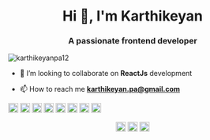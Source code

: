 <h1 align="center">Hi 👋, I'm Karthikeyan</h1>
<h3 align="center">A passionate frontend developer</h3>
<p align="left"> <img src="https://komarev.com/ghpvc/?username=karthikeyanpa12" alt="karthikeyanpa12" /> </p>

- 👯 I’m looking to collaborate on **ReactJs** development

- 📫 How to reach me **karthikeyan.pa@gmail.com**

<p align="left"><img src="https://konpa.github.io/devicon/devicon.git/icons/react/react-original-wordmark.svg" alt="react" width="20" height="20"/> <img src="https://konpa.github.io/devicon/devicon.git/icons/bootstrap/bootstrap-plain.svg" alt="bootstrap" width="20" height="20"/> <img src="https://konpa.github.io/devicon/devicon.git/icons/css3/css3-original-wordmark.svg" alt="css3" width="20" height="20"/> <img src="https://konpa.github.io/devicon/devicon.git/icons/gulp/gulp-plain.svg" alt="gulp" width="20" height="20"/> <img src="https://konpa.github.io/devicon/devicon.git/icons/html5/html5-original-wordmark.svg" alt="html5" width="20" height="20"/> <img src="https://konpa.github.io/devicon/devicon.git/icons/javascript/javascript-original.svg" alt="javascript" width="20" height="20"/> <img src="https://konpa.github.io/devicon/devicon.git/icons/sass/sass-original.svg" alt="sass" width="20" height="20"/> <img src="https://konpa.github.io/devicon/devicon.git/icons/nodejs/nodejs-original-wordmark.svg" alt="nodejs" width="20" height="20"/></p><p align="center">
<a href="https://twitter.com/@keyan12" target="blank"><img align="center" src="https://cdn.jsdelivr.net/npm/simple-icons@3.0.1/icons/twitter.svg" alt="@keyan12" height="20" width="20" /></a>
<a href="https://linkedin.com/in/karthikeyan-annamalai-82592523" target="blank"><img align="center" src="https://cdn.jsdelivr.net/npm/simple-icons@3.0.1/icons/linkedin.svg" alt="karthikeyan-annamalai-82592523" height="20" width="20" /></a>
<a href="https://fb.com/karthikeyan.pa.7" target="blank"><img align="center" src="https://cdn.jsdelivr.net/npm/simple-icons@3.0.1/icons/facebook.svg" alt="karthikeyan.pa.7" height="20" width="20" /></a>
</p>

